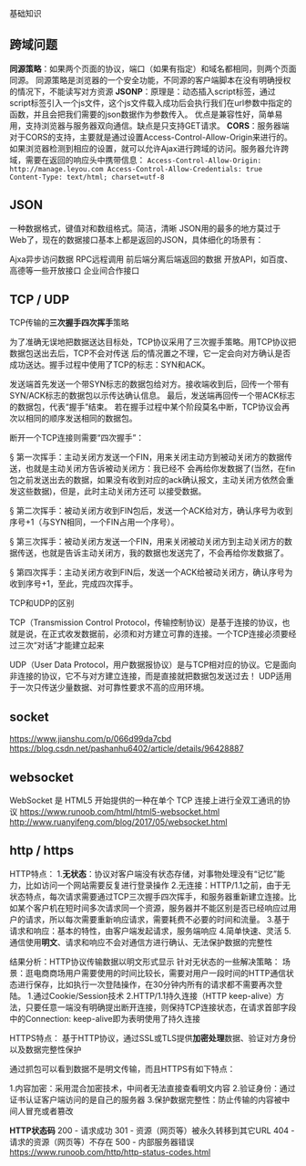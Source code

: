 基础知识

## **跨域问题**
**同源策略**：如果两个页面的协议，端口（如果有指定）和域名都相同，则两个页面同源。
同源策略是浏览器的一个安全功能，不同源的客户端脚本在没有明确授权的情况下，不能读写对方资源
**JSONP**：原理是：动态插入script标签，通过script标签引入一个js文件，这个js文件载入成功后会执行我们在url参数中指定的函数，并且会把我们需要的json数据作为参数传入。
优点是兼容性好，简单易用，支持浏览器与服务器双向通信。缺点是只支持GET请求。
**CORS**：服务器端对于CORS的支持，主要就是通过设置Access-Control-Allow-Origin来进行的。如果浏览器检测到相应的设置，就可以允许Ajax进行跨域的访问。服务器允许跨域，需要在返回的响应头中携带信息：
`Access-Control-Allow-Origin: http://manage.leyou.com
Access-Control-Allow-Credentials: true
Content-Type: text/html; charset=utf-8`

## **JSON**
一种数据格式，键值对和数组格式。简洁，清晰
JSON用的最多的地方莫过于Web了，现在的数据接口基本上都是返回的JSON，具体细化的场景有：

Ajxa异步访问数据
RPC远程调用
前后端分离后端返回的数据
开放API，如百度、高德等一些开放接口
企业间合作接口

## **TCP / UDP** 
TCP传输的**三次握手四次挥手**策略

为了准确无误地把数据送达目标处，TCP协议采用了三次握手策略。用TCP协议把数据包送出去后，TCP不会对传送 后的情况置之不理，它一定会向对方确认是否成功送达。握手过程中使用了TCP的标志：SYN和ACK。

发送端首先发送一个带SYN标志的数据包给对方。接收端收到后，回传一个带有SYN/ACK标志的数据包以示传达确认信息。
最后，发送端再回传一个带ACK标志的数据包，代表“握手”结束。
若在握手过程中某个阶段莫名中断，TCP协议会再次以相同的顺序发送相同的数据包。

断开一个TCP连接则需要“四次握手”：

§ 第一次挥手：主动关闭方发送一个FIN，用来关闭主动方到被动关闭方的数据传送，也就是主动关闭方告诉被动关闭方：我已经不 会再给你发数据了(当然，在fin包之前发送出去的数据，如果没有收到对应的ack确认报文，主动关闭方依然会重发这些数据)，但是，此时主动关闭方还可 以接受数据。

§ 第二次挥手：被动关闭方收到FIN包后，发送一个ACK给对方，确认序号为收到序号+1（与SYN相同，一个FIN占用一个序号）。

§ 第三次挥手：被动关闭方发送一个FIN，用来关闭被动关闭方到主动关闭方的数据传送，也就是告诉主动关闭方，我的数据也发送完了，不会再给你发数据了。

§ 第四次挥手：主动关闭方收到FIN后，发送一个ACK给被动关闭方，确认序号为收到序号+1，至此，完成四次挥手。

TCP和UDP的区别

TCP（Transmission Control Protocol，传输控制协议）是基于连接的协议，也就是说，在正式收发数据前，必须和对方建立可靠的连接。一个TCP连接必须要经过三次“对话”才能建立起来

UDP（User Data Protocol，用户数据报协议）是与TCP相对应的协议。它是面向非连接的协议，它不与对方建立连接，而是直接就把数据包发送过去！
UDP适用于一次只传送少量数据、对可靠性要求不高的应用环境。

## **socket**
https://www.jianshu.com/p/066d99da7cbd
https://blog.csdn.net/pashanhu6402/article/details/96428887

## **websocket**
WebSocket 是 HTML5 开始提供的一种在单个 TCP 连接上进行全双工通讯的协议
https://www.runoob.com/html/html5-websocket.html
http://www.ruanyifeng.com/blog/2017/05/websocket.html

## **http / https**
HTTP特点：
1.**无状态**：协议对客户端没有状态存储，对事物处理没有“记忆”能力，比如访问一个网站需要反复进行登录操作
2.无连接：HTTP/1.1之前，由于无状态特点，每次请求需要通过TCP三次握手四次挥手，和服务器重新建立连接。比如某个客户机在短时间多次请求同一个资源，服务器并不能区别是否已经响应过用户的请求，所以每次需要重新响应请求，需要耗费不必要的时间和流量。
3.基于请求和响应：基本的特性，由客户端发起请求，服务端响应
4.简单快速、灵活
5.通信使用**明文**、请求和响应不会对通信方进行确认、无法保护数据的完整性

结果分析：HTTP协议传输数据以明文形式显示
针对无状态的一些解决策略：
场景：逛电商商场用户需要使用的时间比较长，需要对用户一段时间的HTTP通信状态进行保存，比如执行一次登陆操作，在30分钟内所有的请求都不需要再次登陆。
1.通过Cookie/Session技术
2.HTTP/1.1持久连接（HTTP keep-alive）方法，只要任意一端没有明确提出断开连接，则保持TCP连接状态，在请求首部字段中的Connection: keep-alive即为表明使用了持久连接

HTTPS特点：
基于HTTP协议，通过SSL或TLS提供**加密处理**数据、验证对方身份以及数据完整性保护

通过抓包可以看到数据不是明文传输，而且HTTPS有如下特点：

1.内容加密：采用混合加密技术，中间者无法直接查看明文内容
2.验证身份：通过证书认证客户端访问的是自己的服务器
3.保护数据完整性：防止传输的内容被中间人冒充或者篡改

**HTTP状态码**
200 - 请求成功
301 - 资源（网页等）被永久转移到其它URL
404 - 请求的资源（网页等）不存在
500 - 内部服务器错误
https://www.runoob.com/http/http-status-codes.html




















